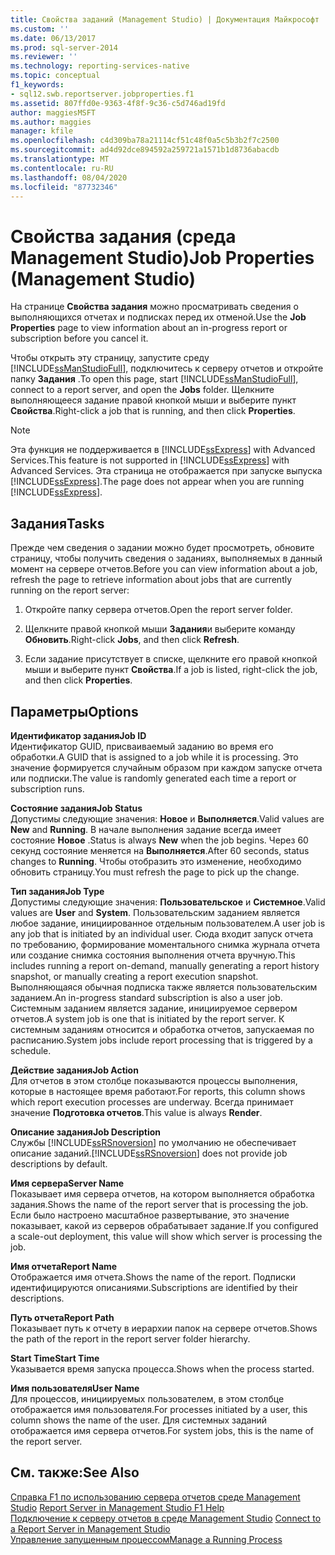 ```yaml
---
title: Свойства заданий (Management Studio) | Документация Майкрософт
ms.custom: ''
ms.date: 06/13/2017
ms.prod: sql-server-2014
ms.reviewer: ''
ms.technology: reporting-services-native
ms.topic: conceptual
f1_keywords:
- sql12.swb.reportserver.jobproperties.f1
ms.assetid: 807ffd0e-9363-4f8f-9c36-c5d746ad19fd
author: maggiesMSFT
ms.author: maggies
manager: kfile
ms.openlocfilehash: c4d309ba78a21114cf51c48f0a5c5b3b2f7c2500
ms.sourcegitcommit: ad4d92dce894592a259721a1571b1d8736abacdb
ms.translationtype: MT
ms.contentlocale: ru-RU
ms.lasthandoff: 08/04/2020
ms.locfileid: "87732346"
---
```

# <a name="job-properties-management-studio"></a><span data-ttu-id="e82ca-102">Свойства задания (среда Management Studio)</span><span class="sxs-lookup"><span data-stu-id="e82ca-102">Job Properties (Management Studio)</span></span>
  <span data-ttu-id="e82ca-103">На странице **Свойства задания** можно просматривать сведения о выполняющихся отчетах и подписках перед их отменой.</span><span class="sxs-lookup"><span data-stu-id="e82ca-103">Use the **Job Properties** page to view information about an in-progress report or subscription before you cancel it.</span></span>  
  
 <span data-ttu-id="e82ca-104">Чтобы открыть эту страницу, запустите среду [!INCLUDE[ssManStudioFull](../../includes/ssmanstudiofull-md.md)], подключитесь к серверу отчетов и откройте папку **Задания** .</span><span class="sxs-lookup"><span data-stu-id="e82ca-104">To open this page, start [!INCLUDE[ssManStudioFull](../../includes/ssmanstudiofull-md.md)], connect to a report server, and open the **Jobs** folder.</span></span> <span data-ttu-id="e82ca-105">Щелкните выполняющееся задание правой кнопкой мыши и выберите пункт **Свойства**.</span><span class="sxs-lookup"><span data-stu-id="e82ca-105">Right-click a job that is running, and then click **Properties**.</span></span>  
  
> [!NOTE]  
>  <span data-ttu-id="e82ca-106">Эта функция не поддерживается в [!INCLUDE[ssExpress](../../includes/ssexpress-md.md)] with Advanced Services.</span><span class="sxs-lookup"><span data-stu-id="e82ca-106">This feature is not supported in [!INCLUDE[ssExpress](../../includes/ssexpress-md.md)] with Advanced Services.</span></span> <span data-ttu-id="e82ca-107">Эта страница не отображается при запуске выпуска [!INCLUDE[ssExpress](../../includes/ssexpress-md.md)].</span><span class="sxs-lookup"><span data-stu-id="e82ca-107">The page does not appear when you are running [!INCLUDE[ssExpress](../../includes/ssexpress-md.md)].</span></span>  
  
## <a name="tasks"></a><span data-ttu-id="e82ca-108">Задания</span><span class="sxs-lookup"><span data-stu-id="e82ca-108">Tasks</span></span>  
 <span data-ttu-id="e82ca-109">Прежде чем сведения о задании можно будет просмотреть, обновите страницу, чтобы получить сведения о заданиях, выполняемых в данный момент на сервере отчетов.</span><span class="sxs-lookup"><span data-stu-id="e82ca-109">Before you can view information about a job, refresh the page to retrieve information about jobs that are currently running on the report server:</span></span>  
  
1.  <span data-ttu-id="e82ca-110">Откройте папку сервера отчетов.</span><span class="sxs-lookup"><span data-stu-id="e82ca-110">Open the report server folder.</span></span>  
  
2.  <span data-ttu-id="e82ca-111">Щелкните правой кнопкой мыши **Задания**и выберите команду **Обновить**.</span><span class="sxs-lookup"><span data-stu-id="e82ca-111">Right-click **Jobs**, and then click **Refresh**.</span></span>  
  
3.  <span data-ttu-id="e82ca-112">Если задание присутствует в списке, щелкните его правой кнопкой мыши и выберите пункт **Свойства**.</span><span class="sxs-lookup"><span data-stu-id="e82ca-112">If a job is listed, right-click the job, and then click **Properties**.</span></span>  
  
## <a name="options"></a><span data-ttu-id="e82ca-113">Параметры</span><span class="sxs-lookup"><span data-stu-id="e82ca-113">Options</span></span>  
 <span data-ttu-id="e82ca-114">**Идентификатор задания**</span><span class="sxs-lookup"><span data-stu-id="e82ca-114">**Job ID**</span></span>  
 <span data-ttu-id="e82ca-115">Идентификатор GUID, присваиваемый заданию во время его обработки.</span><span class="sxs-lookup"><span data-stu-id="e82ca-115">A GUID that is assigned to a job while it is processing.</span></span> <span data-ttu-id="e82ca-116">Это значение формируется случайным образом при каждом запуске отчета или подписки.</span><span class="sxs-lookup"><span data-stu-id="e82ca-116">The value is randomly generated each time a report or subscription runs.</span></span>  
  
 <span data-ttu-id="e82ca-117">**Состояние задания**</span><span class="sxs-lookup"><span data-stu-id="e82ca-117">**Job Status**</span></span>  
 <span data-ttu-id="e82ca-118">Допустимы следующие значения: **Новое** и **Выполняется**.</span><span class="sxs-lookup"><span data-stu-id="e82ca-118">Valid values are **New** and **Running**.</span></span> <span data-ttu-id="e82ca-119">В начале выполнения задание всегда имеет состояние **Новое** .</span><span class="sxs-lookup"><span data-stu-id="e82ca-119">Status is always **New** when the job begins.</span></span> <span data-ttu-id="e82ca-120">Через 60 секунд состояние меняется на **Выполняется**.</span><span class="sxs-lookup"><span data-stu-id="e82ca-120">After 60 seconds, status changes to **Running**.</span></span> <span data-ttu-id="e82ca-121">Чтобы отобразить это изменение, необходимо обновить страницу.</span><span class="sxs-lookup"><span data-stu-id="e82ca-121">You must refresh the page to pick up the change.</span></span>  
  
 <span data-ttu-id="e82ca-122">**Тип задания**</span><span class="sxs-lookup"><span data-stu-id="e82ca-122">**Job Type**</span></span>  
 <span data-ttu-id="e82ca-123">Допустимы следующие значения: **Пользовательское** и **Системное**.</span><span class="sxs-lookup"><span data-stu-id="e82ca-123">Valid values are **User** and **System**.</span></span> <span data-ttu-id="e82ca-124">Пользовательским заданием является любое задание, инициированное отдельным пользователем.</span><span class="sxs-lookup"><span data-stu-id="e82ca-124">A user job is any job that is initiated by an individual user.</span></span> <span data-ttu-id="e82ca-125">Сюда входит запуск отчета по требованию, формирование моментального снимка журнала отчета или создание снимка состояния выполнения отчета вручную.</span><span class="sxs-lookup"><span data-stu-id="e82ca-125">This includes running a report on-demand, manually generating a report history snapshot, or manually creating a report execution snapshot.</span></span> <span data-ttu-id="e82ca-126">Выполняющаяся обычная подписка также является пользовательским заданием.</span><span class="sxs-lookup"><span data-stu-id="e82ca-126">An in-progress standard subscription is also a user job.</span></span> <span data-ttu-id="e82ca-127">Системным заданием является задание, инициируемое сервером отчетов.</span><span class="sxs-lookup"><span data-stu-id="e82ca-127">A system job is one that is initiated by the report server.</span></span> <span data-ttu-id="e82ca-128">К системным заданиям относится и обработка отчетов, запускаемая по расписанию.</span><span class="sxs-lookup"><span data-stu-id="e82ca-128">System jobs include report processing that is triggered by a schedule.</span></span>  
  
 <span data-ttu-id="e82ca-129">**Действие задания**</span><span class="sxs-lookup"><span data-stu-id="e82ca-129">**Job Action**</span></span>  
 <span data-ttu-id="e82ca-130">Для отчетов в этом столбце показываются процессы выполнения, которые в настоящее время работают.</span><span class="sxs-lookup"><span data-stu-id="e82ca-130">For reports, this column shows which report execution processes are underway.</span></span> <span data-ttu-id="e82ca-131">Всегда принимает значение **Подготовка отчетов**.</span><span class="sxs-lookup"><span data-stu-id="e82ca-131">This value is always **Render**.</span></span>  
  
 <span data-ttu-id="e82ca-132">**Описание задания**</span><span class="sxs-lookup"><span data-stu-id="e82ca-132">**Job Description**</span></span>  
 <span data-ttu-id="e82ca-133">Службы [!INCLUDE[ssRSnoversion](../../includes/ssrsnoversion-md.md)] по умолчанию не обеспечивает описание заданий.</span><span class="sxs-lookup"><span data-stu-id="e82ca-133">[!INCLUDE[ssRSnoversion](../../includes/ssrsnoversion-md.md)] does not provide job descriptions by default.</span></span>  
  
 <span data-ttu-id="e82ca-134">**Имя сервера**</span><span class="sxs-lookup"><span data-stu-id="e82ca-134">**Server Name**</span></span>  
 <span data-ttu-id="e82ca-135">Показывает имя сервера отчетов, на котором выполняется обработка задания.</span><span class="sxs-lookup"><span data-stu-id="e82ca-135">Shows the name of the report server that is processing the job.</span></span> <span data-ttu-id="e82ca-136">Если было настроено масштабное развертывание, это значение показывает, какой из серверов обрабатывает задание.</span><span class="sxs-lookup"><span data-stu-id="e82ca-136">If you configured a scale-out deployment, this value will show which server is processing the job.</span></span>  
  
 <span data-ttu-id="e82ca-137">**Имя отчета**</span><span class="sxs-lookup"><span data-stu-id="e82ca-137">**Report Name**</span></span>  
 <span data-ttu-id="e82ca-138">Отображается имя отчета.</span><span class="sxs-lookup"><span data-stu-id="e82ca-138">Shows the name of the report.</span></span> <span data-ttu-id="e82ca-139">Подписки идентифицируются описаниями.</span><span class="sxs-lookup"><span data-stu-id="e82ca-139">Subscriptions are identified by their descriptions.</span></span>  
  
 <span data-ttu-id="e82ca-140">**Путь отчета**</span><span class="sxs-lookup"><span data-stu-id="e82ca-140">**Report Path**</span></span>  
 <span data-ttu-id="e82ca-141">Показывает путь к отчету в иерархии папок на сервере отчетов.</span><span class="sxs-lookup"><span data-stu-id="e82ca-141">Shows the path of the report in the report server folder hierarchy.</span></span>  
  
 <span data-ttu-id="e82ca-142">**Start Time**</span><span class="sxs-lookup"><span data-stu-id="e82ca-142">**Start Time**</span></span>  
 <span data-ttu-id="e82ca-143">Указывается время запуска процесса.</span><span class="sxs-lookup"><span data-stu-id="e82ca-143">Shows when the process started.</span></span>  
  
 <span data-ttu-id="e82ca-144">**Имя пользователя**</span><span class="sxs-lookup"><span data-stu-id="e82ca-144">**User Name**</span></span>  
 <span data-ttu-id="e82ca-145">Для процессов, инициируемых пользователем, в этом столбце отображается имя пользователя.</span><span class="sxs-lookup"><span data-stu-id="e82ca-145">For processes initiated by a user, this column shows the name of the user.</span></span> <span data-ttu-id="e82ca-146">Для системных заданий отображается имя сервера отчетов.</span><span class="sxs-lookup"><span data-stu-id="e82ca-146">For system jobs, this is the name of the report server.</span></span>  
  
## <a name="see-also"></a><span data-ttu-id="e82ca-147">См. также:</span><span class="sxs-lookup"><span data-stu-id="e82ca-147">See Also</span></span>  
 <span data-ttu-id="e82ca-148">[Справка F1 по использованию сервера отчетов среде Management Studio](report-server-in-management-studio-f1-help.md) </span><span class="sxs-lookup"><span data-stu-id="e82ca-148">[Report Server in Management Studio F1 Help](report-server-in-management-studio-f1-help.md) </span></span>  
 <span data-ttu-id="e82ca-149">[Подключение к серверу отчетов в среде Management Studio](connect-to-a-report-server-in-management-studio.md) </span><span class="sxs-lookup"><span data-stu-id="e82ca-149">[Connect to a Report Server in Management Studio](connect-to-a-report-server-in-management-studio.md) </span></span>  
 [<span data-ttu-id="e82ca-150">Управление запущенным процессом</span><span class="sxs-lookup"><span data-stu-id="e82ca-150">Manage a Running Process</span></span>](../subscriptions/manage-a-running-process.md)  
  
  
